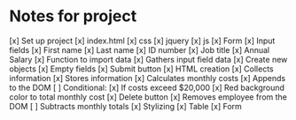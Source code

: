 # Notes for project

[x] Set up project
    [x] index.html
    [x] css
    [x] jquery
    [x] js
[x] Form
    [x] Input fields
        [x] First name
        [x] Last name
        [x] ID number
        [x] Job title
        [x] Annual Salary
    [x] Function to import data
        [x] Gathers input field data
        [x] Create new objects
        [x] Empty fields
    [x] Submit button
        [x] HTML creation
        [x] Collects information
        [x] Stores information
        [x] Calculates monthly costs
        [x] Appends to the DOM
        [ ] Conditional: 
            [x] If costs exceed $20,000
            [x] Red background color to total monthly cost
    [x] Delete button
        [x] Removes employee from the DOM
        [ ] Subtracts monthly totals
    [x] Stylizing
        [x] Table
        [x] Form
